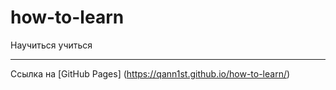 # how-to-learn

Научиться учиться

___________________

Ссылка на [GitHub Pages]
(https://qann1st.github.io/how-to-learn/)
